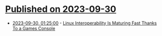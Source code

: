 # [Published on 2023-09-30](index.md)

* [2023-09-30, 01:25:00](https://linux.slashdot.org/story/23/09/29/2036225/linux-interoperability-is-maturing-fast-thanks-to-a-games-console?utm_source=rss1.0mainlinkanon&utm_medium=feed) - [Linux Interoperability Is Maturing Fast Thanks To a Games Console](https://linux.slashdot.org/story/23/09/29/2036225/linux-interoperability-is-maturing-fast-thanks-to-a-games-console?utm_source=rss1.0mainlinkanon&utm_medium=feed)
